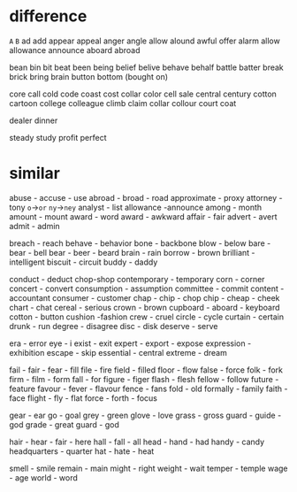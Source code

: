 # difference

`A` `B`
ad add
appear appeal
anger angle
allow alound 
awful offer
alarm allow
allowance announce 
aboard abroad

bean bin
bit beat
been being
belief belive
behave behalf
battle batter
break brick
bring brain
button bottom (bought on)

core call
cold code
coast cost
collar color
cell sale
central century
cotton cartoon
college colleague
climb claim
collar  collour
court coat

dealer dinner

steady study
profit perfect




# similar
abuse - accuse - use 
abroad - broad - road
approximate - proxy
attorney - tony `o`->`or`  `ny`->`ney`
analyst - list
allowance -announce
among - month
amount - mount
award - word
award - awkward
affair - fair
advert - avert
admit - admin

breach - reach
behave - behavior
bone - backbone
blow - below
bare - bear - bell
bear - beer - beard
brain - rain
borrow - brown
brilliant - intelligent
biscuit - circuit
buddy - daddy

conduct - deduct
chop-shop
contemporary - temporary
corn - corner
concert - convert
consumption - assumption 
committee - commit
content - accountant
consumer - customer
chap - chip - chop
chip - cheap - cheek
chart - chat
cereal - serious
crown - brown
cupboard - aboard - keyboard
cotton - button
cushion -fashion 
crew - cruel
circle - cycle
curtain - certain
drunk - run
degree - disagree
disc - disk
deserve - serve

era - error
eye - i
exist - exit
expert - export - expose
expression - exhibition
escape - skip
essential - central
extreme - dream

fail - fair - fear - fill
file - fire
field - filled
floor - flow
false - force
folk - fork
firm - film - form
fall - for
figure - figer
flash - flesh
fellow - follow
future - feature
favour - fever - flavour
fence - fans
fold - old
formally - family
faith - face
flight - fly - flat
force - forth - focus

gear - ear
go - goal
grey - green
glove - love
grass - gross
guard - guide - god
grade - great
guard - god

hair - hear - fair - here
hall - fall - all
head - hand - had
handy - candy
headquarters - quarter
hat - hate - heat

smell - smile
remain - main
might - right
weight - wait
temper - temple
wage - age
world - word
















